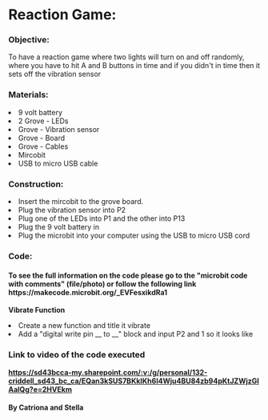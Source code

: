 <h1>Reaction Game:</h1>
  <b><h3>Objective:</h3></b> 
  To have a reaction game where two lights will turn on and off randomly, where you have to hit A and B buttons in time and if you didn't in time then it sets off the vibration sensor
  
<b><h3>Materials:</h3></b>
<li>9 volt battery</li>
<li>2 Grove - LEDs</li>
<li>Grove - Vibration sensor</li>
<li>Grove - Board</li>
<li>Grove - Cables</li>
<li>Mircobit</li>
<li>USB to micro USB cable</li>

<b><h3>Construction:</h3></b>
<li>Insert the mircobit to the grove board.</li>
<li>Plug the vibration sensor into P2</li>
<li>Plug one of the LEDs into P1 and the other into P13<?li>
<li>Plug the 9 volt battery in</li>
<li>Plug the microbit into your computer using the USB to micro USB cord</li>


<b><h3>Code:</b></h3>
<h4>To see the full information on the code please go to the "microbit code with comments" (file/photo)
or follow the following link https://makecode.microbit.org/_EVFesxikdRa1</h4>

<b>Vibrate Function</b>
<li>Create a new function and title it vibrate</li>
<li>Add a "digital write pin __ to __" block and input P2 and 1 so it looks like</li>




<b><h3>Link to video of the code executed</h3><b>
https://sd43bcca-my.sharepoint.com/:v:/g/personal/132-criddell_sd43_bc_ca/EQan3kSUS7BKkIKh6l4Wju4BU84zb94pKtJZWjzGIAalQg?e=2HVEkm 
  
  
  

  
  
  
  
  
  
  
  
  
  
  
  
  <h4>By Catriona and Stella</h4>
  
